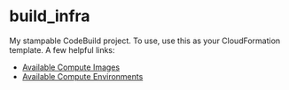 build_infra
===

My stampable CodeBuild project. To use, use this as your CloudFormation template. A few helpful links:

* [Available Compute Images](https://docs.aws.amazon.com/codebuild/latest/userguide/build-env-ref-available.html)
* [Available Compute Environments](https://docs.aws.amazon.com/codebuild/latest/userguide/build-env-ref-compute-types.html)

